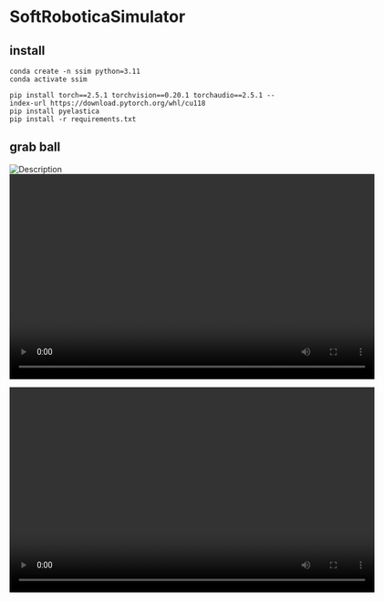 # SoftRoboticaSimulator

## install
```shell
conda create -n ssim python=3.11
conda activate ssim

pip install torch==2.5.1 torchvision==0.20.1 torchaudio==2.5.1 --index-url https://download.pytorch.org/whl/cu118
pip install pyelastica
pip install -r requirements.txt

```

## grab ball
![Description](videos/2d.gif)
<video width="640" height="360" controls>
  <source src="videos/2d.gif" type="video/gif">
  Your browser does not support the video tag.
</video>

<video width="640" height="360" controls>
  <source src="videos/3d.gif" type="video/gif">
  Your browser does not support the video tag.
</video>
